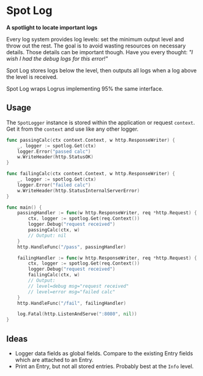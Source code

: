 # Spot Log

**A spotlight to locate important logs**

Every log system provides log levels: set the minimum output level and throw out
the rest. The goal is to avoid wasting resources on necessary details. Those
details can be important though. Have you every thought: _"I wish I had the
debug logs for this error!"_

Spot Log stores logs below the level, then outputs all logs when a log above the
level is received.

Spot Log wraps Logrus implementing 95% the same interface.

## Usage

The `SpotLogger` instance is stored within the application or request `context`.
Get it from the `context` and use like any other logger.

```go
func passingCalc(ctx context.Context, w http.ResponseWriter) {
	_, logger := spotlog.Get(ctx)
	logger.Error("passed calc")
	w.WriteHeader(http.StatusOK)
}

func failingCalc(ctx context.Context, w http.ResponseWriter) {
	_, logger := spotlog.Get(ctx)
	logger.Error("failed calc")
	w.WriteHeader(http.StatusInternalServerError)
}

func main() {
	passingHandler := func(w http.ResponseWriter, req *http.Request) {
		ctx, logger := spotlog.Get(req.Context())
		logger.Debug("request received")
		passingCalc(ctx, w)
		// Output: nil
	}
	http.HandleFunc("/pass", passingHandler)

	failingHandler := func(w http.ResponseWriter, req *http.Request) {
		ctx, logger := spotlog.Get(req.Context())
		logger.Debug("request received")
		failingCalc(ctx, w)
		// Output:
		// level=debug msg="request received"
		// level=error msg="failed calc"
	}
	http.HandleFunc("/fail", failingHandler)

	log.Fatal(http.ListenAndServe(":8080", nil))
}
```

## Ideas

* Logger data fields as global fields. Compare to the existing Entry fields
  which are attached to an Entry.
* Print an Entry, but not all stored entries. Probably best at the `Info` level.
